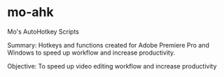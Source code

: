 # mo-ahk
Mo's AutoHotkey Scripts

Summary: Hotkeys and functions created for Adobe Premiere Pro and Windows
to speed up workflow and increase productivity. 

Objective: To speed up video editing workflow and increase productivity
